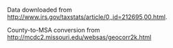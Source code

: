 Data downloaded from http://www.irs.gov/taxstats/article/0,,id=212695,00.html.

County-to-MSA conversion from http://mcdc2.missouri.edu/websas/geocorr2k.html
